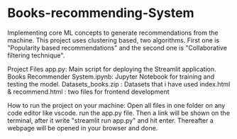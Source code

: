 # Books-recommending-System
Implementing core ML concepts to generate recommendations from the machine.
This project uses clustering based, two algorithms.
First one is "Popularity based recommendations" and the second one is "Collaborative filtering technique".

Project Files
app.py: Main script for deploying the Streamlit application.
Books Recommender System.ipynb: Jupyter Notebook for training and testing the model.
Datasets_books.zip : Datasets that i have used
index.html & recommend.html : two files for frontend development 

How to run the project on your machine:
Open all files in one folder on any code editor like vscode.
run the app.py file.
Then a link will be shown on the terminal, after it write "streamlit run app.py" and hit enter.
Thereafter a webpage will be opened in your browser and done.
